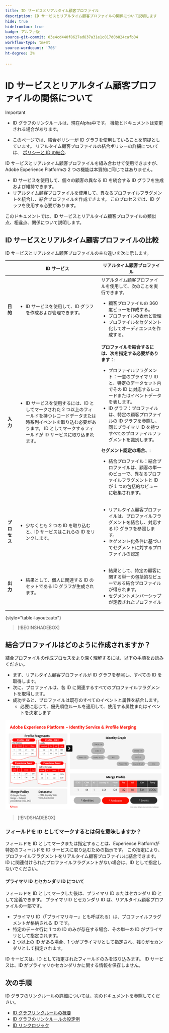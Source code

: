 ```yaml
---
title: ID サービスとリアルタイム顧客プロファイル
description: ID サービスとリアルタイム顧客プロファイルの関係について説明します
hide: true
hidefromtoc: true
badge: アルファ版
source-git-commit: 03e4cd440f8627ad837a31e1c017d0b824cafb04
workflow-type: tm+mt
source-wordcount: '705'
ht-degree: 2%

---
```


# ID サービスとリアルタイム顧客プロファイルの関係について

>[!IMPORTANT]
>
>* ID グラフのリンクルールは、現在Alpha中です。 機能とドキュメントは変更される場合があります。
>
>* このページでは、結合ポリシーが ID グラフを使用していることを前提としています。 リアルタイム顧客プロファイルの結合ポリシーの詳細については、 [ポリシーと ID の結合](../../profile/merge-policies/overview.md#identity-stitching).

ID サービスとリアルタイム顧客プロファイルを組み合わせて使用できますが、Adobe Experience Platformの 2 つの機能は本質的に同じではありません。

* ID サービスを使用して、個々の顧客の異なる ID を統合する ID グラフを生成および維持できます。
* リアルタイム顧客プロファイルを使用して、異なるプロファイルフラグメントを統合し、結合プロファイルを作成できます。 このプロセスでは、ID グラフを使用する必要があります。

このドキュメントでは、ID サービスとリアルタイム顧客プロファイルの類似点、相違点、関係について説明します。

## ID サービスとリアルタイム顧客プロファイルの比較

ID サービスとリアルタイム顧客プロファイルの主な違いを次に示します。

| | ID サービス | リアルタイム顧客プロファイル |
| --- | --- |--- |
| **目的** | <ul><li>ID サービスを使用して、ID グラフを作成および管理できます。</li></ul> | リアルタイム顧客プロファイルを使用して、次のことを実行できます。 <ul><li>顧客プロファイルの 360 度ビューを作成する。</li><li>プロファイルの表示と管理</li><li>プロファイルをセグメント化してオーディエンスを作成する。</li></ul> |
| **入力** | <ul><li>ID サービスを使用するには、ID としてマークされた 2 つ以上のフィールドを持つレコードデータまたは時系列イベントを取り込む必要があります。 ID としてマークするフィールドが ID サービスに取り込まれます。</li></ul> | **プロファイルを結合するには、次を指定する必要があります：**: <ul><li>プロファイルフラグメント：一意のプライマリ ID と、特定のデータセット内でその ID に対応するレコードまたはイベントデータを表します。</li><li>ID グラフ：プロファイルは、特定の顧客プロファイルの ID グラフを参照し、同じプライマリ ID を持つすべてのプロファイルフラグメントを識別します。</li></ul> **セグメント認定の場合、**: <ul><li>結合プロファイル：結合プロファイルは、顧客の単一のビューで、異なるプロファイルフラグメントと ID が 1 つの包括的なビューに収集されます。</li></ul> |
| **プロセス** | <ul><li>少なくとも 2 つの ID を取り込むと、ID サービスはこれらの ID をリンクします。</li></ul> | <ul><li>リアルタイム顧客プロファイルは、プロファイルフラグメントを結合し、対応する ID グラフを参照します。</li><li>セグメント化条件に基づいてセグメントに対するプロファイルの認定</li></ul> |
| **出力** | <ul><li>結果として、個人に関連する ID のセットである ID グラフが生成されます。</li></ul> | <ul><li>結果として、特定の顧客に関する単一の包括的なビューである結合プロファイルが得られます。</li><li>セグメントメンバーシップが定義されたプロファイル</li></ul> |

{style="table-layout:auto"}

>[!BEGINSHADEBOX]

## 結合プロファイルはどのように作成されますか？

結合プロファイルの作成プロセスをより深く理解するには、以下の手順をお読みください。

* まず、リアルタイム顧客プロファイルが ID グラフを参照し、すべての ID を取得します。
* 次に、プロファイルは、各 ID に関連するすべてのプロファイルフラグメントを取得します。
* 成功すると、プロファイルは既存のすべてのイベントと属性を結合します。
   * 必要に応じて、優先順位ルールを適用して、使用する属性またはイベントを決定します

![ID サービスとプロファイル結合の仕組みを説明するフローチャートです。](../images/identity-settings/identity-and-profile.png)

>[!ENDSHADEBOX]

### フィールドを ID としてマークするとは何を意味しますか？

フィールドを ID としてマークまたは指定することは、Experience Platformが特定のフィールドを ID サービスに取り込むための指示です。 この指定により、プロファイルフラグメントをリアルタイム顧客プロファイルに結合できます。 ID に関連付けられたプロファイルフラグメントがない場合は、ID として指定しないでください。

#### プライマリ ID とセカンダリ ID について

フィールドを ID としてマークした後は、プライマリ ID またはセカンダリ ID として定義できます。 プライマリID とセカンダリ ID は、リアルタイム顧客プロファイルの一部です。

* プライマリ ID（「プライマリキー」とも呼ばれる）は、プロファイルフラグメントが格納される ID です。
* 特定のデータ行に 1 つの ID のみが存在する場合、その単一の ID がプライマリとして指定されます。
* 2 つ以上の ID がある場合、1 つがプライマリとして指定され、残りがセカンダリとして指定されます。

ID サービスは、ID として指定されたフィールドのみを取り込みます。 ID サービスは、ID がプライマリかセカンダリかに関する情報を保存しません。

## 次の手順

ID グラフのリンクルールの詳細については、次のドキュメントを参照してください。

* [ID グラフリンクルールの概要](./overview.md)
* [ID グラフのリンクルールの設定例](./example-scenarios.md)
* [ID リンクロジック](./identity-linking-logic.md)